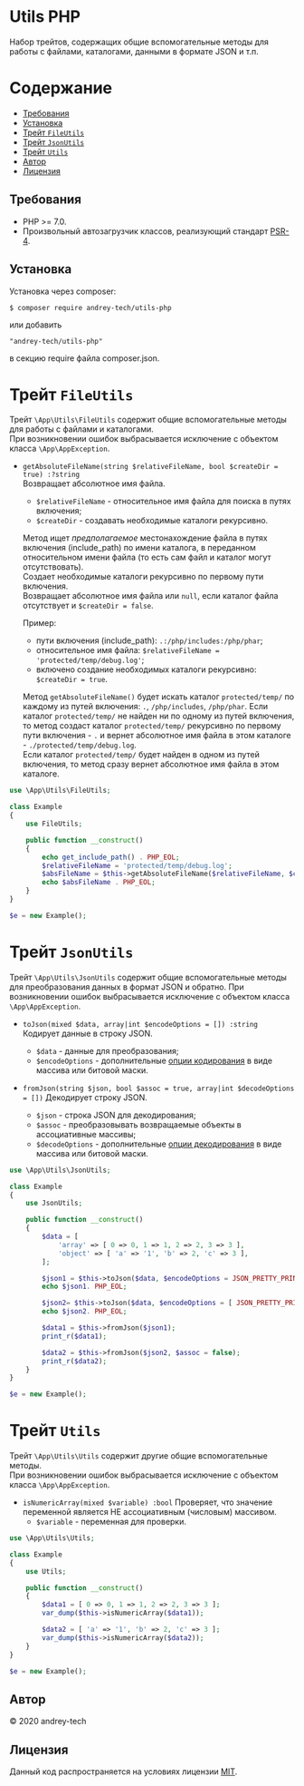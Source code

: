# Utils PHP

Набор трейтов, содержащих общие вспомогательные методы для работы с файлами, каталогами, данными в формате JSON и т.п.

# Содержание

<!-- MarkdownTOC levels="1,2,3,4,5,6" autoanchor="true" autolink="true" -->

- [Требования](#%D0%A2%D1%80%D0%B5%D0%B1%D0%BE%D0%B2%D0%B0%D0%BD%D0%B8%D1%8F)
- [Установка](#%D0%A3%D1%81%D1%82%D0%B0%D0%BD%D0%BE%D0%B2%D0%BA%D0%B0)
- [Трейт `FileUtils`](#%D0%A2%D1%80%D0%B5%D0%B9%D1%82-fileutils)
- [Трейт `JsonUtils`](#%D0%A2%D1%80%D0%B5%D0%B9%D1%82-jsonutils)
- [Трейт `Utils`](#%D0%A2%D1%80%D0%B5%D0%B9%D1%82-utils)
- [Автор](#%D0%90%D0%B2%D1%82%D0%BE%D1%80)
- [Лицензия](#%D0%9B%D0%B8%D1%86%D0%B5%D0%BD%D0%B7%D0%B8%D1%8F)

<!-- /MarkdownTOC -->

<a id="%D0%A2%D1%80%D0%B5%D0%B1%D0%BE%D0%B2%D0%B0%D0%BD%D0%B8%D1%8F"></a>
## Требования

- PHP >= 7.0.
- Произвольный автозагрузчик классов, реализующий стандарт [PSR-4](https://www.php-fig.org/psr/psr-4/).

<a id="%D0%A3%D1%81%D1%82%D0%B0%D0%BD%D0%BE%D0%B2%D0%BA%D0%B0"></a>
## Установка

Установка через composer:
```
$ composer require andrey-tech/utils-php
```

или добавить

```
"andrey-tech/utils-php"
```

в секцию require файла composer.json.

<a id="%D0%A2%D1%80%D0%B5%D0%B9%D1%82-fileutils"></a>
# Трейт `FileUtils`

Трейт `\App\Utils\FileUtils` содержит общие вспомогательные методы для работы с файлами и каталогами.  
При возникновении ошибок выбрасывается исключение с объектом класса `\App\AppException`.

- `getAbsoluteFileName(string $relativeFileName, bool $createDir = true) :?string`  
    Возвращает абсолютное имя файла.  
    * `$relativeFileName` - относительное имя файла для поиска в путях включения;
    * `$createDir` - создавать необходимые каталоги рекурсивно.
    
    Метод ищет *предполагаемое* местонахождение файла в путях включения (include_path) 
    по имени каталога, в переданном относительном имени файла (то есть сам файл и каталог могут отсутствовать).  
    Создает необходимые каталоги рекурсивно по первому пути включения.  
    Возвращает абсолютное имя файла или `null`, если каталог файла отсутствует и `$createDir = false`.  

    Пример:

    * пути включения (include_path): `.:/php/includes:/php/phar`;
    * относительное имя файла: `$relativeFileName = 'protected/temp/debug.log'`;
    * включено создание необходимых каталоги рекурсивно: `$createDir = true`.
    
    Метод `getAbsoluteFileName()` будет искать каталог `protected/temp/` по каждому из путей включения: `.`, `/php/includes`, `/php/phar`.
    Если каталог `protected/temp/` не найден ни по одному из путей включения, то метод создаст каталог `protected/temp/` рекурсивно по первому пути включения - `.`
    и вернет абсолютное имя файла в этом каталоге - `./protected/temp/debug.log`.  
    Если каталог `protected/temp/` будет найден в одном из путей включения, то метод сразу вернет абсолютное имя файла в этом каталоге.

```php
use \App\Utils\FileUtils;

class Example
{
    use FileUtils;

    public function __construct()
    {
        echo get_include_path() . PHP_EOL;
        $relativeFileName = 'protected/temp/debug.log';
        $absFileName = $this->getAbsoluteFileName($relativeFileName, $createDir = true);
        echo $absFileName . PHP_EOL;
    }
}

$e = new Example();
```

<a id="%D0%A2%D1%80%D0%B5%D0%B9%D1%82-jsonutils"></a>
# Трейт `JsonUtils`

Трейт `\App\Utils\JsonUtils` содержит общие вспомогательные методы для преобразования данных в формат JSON и обратно.
При возникновении ошибок выбрасывается исключение с объектом класса `\App\AppException`.

- `toJson(mixed $data, array|int $encodeOptions = []) :string` Кодирует данные в строку JSON.  
    * `$data` - данные для преобразования;
    * `$encodeOptions` - дополнительные [опции кодирования](https://www.php.net/manual/ru/json.constants.php) в виде массива или битовой маски.

- `fromJson(string $json, bool $assoc = true, array|int $decodeOptions = [])` Декодирует строку JSON.   
    * `$json` - строка JSON для декодирования;
    * `$assoc` - преобразовывать возвращаемые объекты в ассоциативные массивы;
    * `$decodeOptions` - дополнительные [опции декодирования](https://www.php.net/manual/ru/json.constants.php) в виде массива или битовой маски.

```php
use \App\Utils\JsonUtils;

class Example
{
    use JsonUtils;

    public function __construct()
    {
        $data = [
            'array' => [ 0 => 0, 1 => 1, 2 => 2, 3 => 3 ],
            'object' => [ 'a' => '1', 'b' => 2, 'c' => 3 ],
        ];

        $json1 = $this->toJson($data, $encodeOptions = JSON_PRETTY_PRINT|JSON_PARTIAL_OUTPUT_ON_ERROR);
        echo $json1. PHP_EOL;

        $json2= $this->toJson($data, $encodeOptions = [ JSON_PRETTY_PRINT, JSON_FORCE_OBJECT ]);
        echo $json2. PHP_EOL;

        $data1 = $this->fromJson($json1);
        print_r($data1);

        $data2 = $this->fromJson($json2, $assoc = false);
        print_r($data2);
    }
}

$e = new Example();
```

<a id="%D0%A2%D1%80%D0%B5%D0%B9%D1%82-utils"></a>
# Трейт `Utils`

Трейт `\App\Utils\Utils` содержит другие общие вспомогательные методы.  
При возникновении ошибок выбрасывается исключение с объектом класса `\App\AppException`.

- `isNumericArray(mixed $variable) :bool` Проверяет, что значение переменной является НЕ ассоциативным (числовым) массивом.
    * `$variable` - переменная для проверки.

```php
use \App\Utils\Utils;

class Example
{
    use Utils;

    public function __construct()
    {
        $data1 = [ 0 => 0, 1 => 1, 2 => 2, 3 => 3 ];
        var_dump($this->isNumericArray($data1));

        $data2 = [ 'a' => '1', 'b' => 2, 'c' => 3 ];
        var_dump($this->isNumericArray($data2));
    }
}

$e = new Example();
```

<a id="%D0%90%D0%B2%D1%82%D0%BE%D1%80"></a>
## Автор

© 2020 andrey-tech

<a id="%D0%9B%D0%B8%D1%86%D0%B5%D0%BD%D0%B7%D0%B8%D1%8F"></a>
## Лицензия

Данный код распространяется на условиях лицензии [MIT](./LICENSE).
